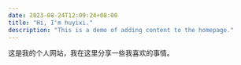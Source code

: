 ```yaml
---
date: 2023-08-24T12:09:24+08:00
title: "Hi, I'm huyixi."
description: "This is a demo of adding content to the homepage."
---
```

这是我的个人网站，我在这里分享一些我喜欢的事情。
